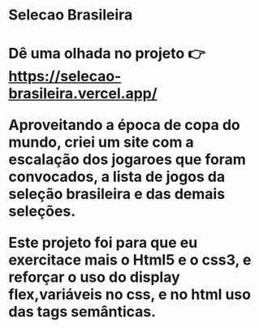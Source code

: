 <h1> Selecao Brasileira <h1/>

  Dê uma olhada no projeto 👉  https://selecao-brasileira.vercel.app/
  
<p> Aproveitando a época de copa do mundo, criei um site com a escalação dos jogaroes que foram convocados, a lista de jogos da seleção brasileira 
e das demais seleções.</p>

<p> Este projeto foi para que eu exercitace mais o Html5 e o css3, e reforçar o uso do display flex,variáveis no css, e no html uso das tags semânticas. </p>
